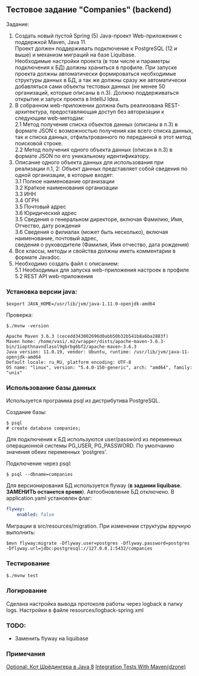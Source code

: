 ## Тестовое задание "Companies" (backend)

Задание:<br/>
1. Создать новый пустой Spring (5) Java-проект Web-приложения с поддержкой Maven, Java 11.  
   Проект должен поддерживать подключение к PostgreSQL (12 и выше) и механизм миграций на базе Liquibase.  
   Необходимые настройки проекта (в том числе и параметры подключения к БД) должны храниться в профиле.
   При запуске проекта должны автоматически формироваться необходимые структуры данных в БД, а так же
   должны сразу же автоматически добавляться сами объекты тестовых данных (не менее 50 организаций, которые описаны в п.3). Должно поддерживаться открытие и запуск проекта в IntelliJ Idea.<br/>
2. В собранном web-приложении должна быть реализована REST-архитектура, предоставляющая доступ без авторизации к следующим web-методам:<br/>
   2.1 Метод получения списка объектов данных (описаны в п.3) в формате JSON с возможностью получения как всего списка данных, так и списка данных, отфильтрованного по переданной в этот метод поисковой строке.<br/>
   2.2 Метод получения одного объекта данных (описан в п.3) в формате JSON по его уникальному идентификатору.<br/>
3. Описание одного объекта данных для использования при реализации п.1, 2:
   Объект данных представляет собой сведения по одной организации, в которые входят:<br/>
   3.1 Полное наименование организации<br/>
   3.2 Краткое наименования организации<br/>
   3.3 ИНН<br/>
   3.4 ОГРН<br/>
   3.5 Почтовый адрес<br/>
   3.6 Юридический адрес<br/>
   3.5 Сведения о генеральном директоре, включая Фамилию, Имя, Отчество, дату рождения<br/>
   3.6 Сведения о филиалах (может быть несколько), включая наименование, почтовый адрес,  
   сведения о руководителе (Фамилия, Имя отчество, дата рождения)<br/>
4. Все классы, методы и свойства должны иметь комментарии в формате Javadoc.
5. Необходимо создать файл с описанием:<br/>
   5.1 Необходимых для запуска web-приложения настроек в профиле<br/>
   5.2 REST API web-приложения<br/>

### Установка версии java:<br/>

````shell
$export JAVA_HOME=/usr/lib/jvm/java-1.11.0-openjdk-amd64
````
Проверка:

````shell
$./mvnw -version

Apache Maven 3.6.3 (cecedd343002696d0abb50b32b541b8a6ba2883f)
Maven home: /home/vasi/.m2/wrapper/dists/apache-maven-3.6.3-bin/1iopthnavndlasol9gbrbg6bf2/apache-maven-3.6.3
Java version: 11.0.19, vendor: Ubuntu, runtime: /usr/lib/jvm/java-11-openjdk-amd64
Default locale: ru_RU, platform encoding: UTF-8
OS name: "linux", version: "5.4.0-150-generic", arch: "amd64", family: "unix"

````

### Использование базы данных

Используется программа psql из дистрибутива PostgreSQL.

Создание базы:

````shell
$ psql
# create database companies; 
````
Для подключения к БД используются user/password из переменных операционной системы PG_USER, PG_PASSWORD. По умолчанию значения обеих переменных 'postgres'.

Подключение через psql:

````shell
$ psql --dbname=companies 
````

Для версионирования БД используется flyway (<b>в задании liquibase. ЗАМЕНИТЬ останется время</b>). Автообновление БД отключено. В application.yaml установлен флаг: 

````yaml
flyway:
    enabled: false
````

Миграции в src/resources/migration. При изменении структуры вручную выполнить:

````shell
$mvn flyway:migrate -Dflyway.user=postgres -Dflyway.password=postgres -Dflyway.url=jdbc:postgresql://127.0.0.1:5432/companies
````

### Тестирование

````shell
$./mvnw test
````

### Логирование

Сделана настройка вывода протоколв работы через logback в папку logs. Настройки в файле resources/logback-spring.xml

### TODO:

- Заменить flyway на liquibase

### Примечания

[Optional: Кот Шрёдингера в Java 8](https://habr.com/ru/articles/346782/)
[Integration Tests With Maven(dzone)](https://dzone.com/articles/integration-tests-with-maven)

